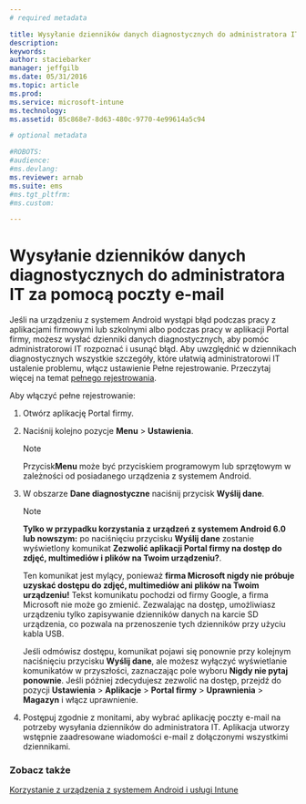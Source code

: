 ```yaml
---
# required metadata

title: Wysyłanie dzienników danych diagnostycznych do administratora IT za pomocą poczty e-mail | Microsoft Intune
description:
keywords:
author: staciebarker
manager: jeffgilb
ms.date: 05/31/2016
ms.topic: article
ms.prod:
ms.service: microsoft-intune
ms.technology:
ms.assetid: 85c868e7-8d63-480c-9770-4e99614a5c94

# optional metadata

#ROBOTS:
#audience:
#ms.devlang:
ms.reviewer: arnab
ms.suite: ems
#ms.tgt_pltfrm:
#ms.custom:

---
```



# Wysyłanie dzienników danych diagnostycznych do administratora IT za pomocą poczty e-mail

Jeśli na urządzeniu z systemem Android wystąpi błąd podczas pracy z aplikacjami firmowymi lub szkolnymi albo podczas pracy w aplikacji Portal firmy, możesz wysłać dzienniki danych diagnostycznych, aby pomóc administratorowi IT rozpoznać i usunąć błąd. Aby uwzględnić w dziennikach diagnostycznych wszystkie szczegóły, które ułatwią administratorowi IT ustalenie problemu, włącz ustawienie Pełne rejestrowanie. Przeczytaj więcej na temat [pełnego rejestrowania](use-verbose-logging-to-help-your-it-administrator-fix-device-issues-android.md).

Aby włączyć pełne rejestrowanie:

1.  Otwórz aplikację Portal firmy.

2.  Naciśnij kolejno pozycje **Menu** &gt; **Ustawienia**.

    > [!NOTE] 
    > Przycisk**Menu** może być przyciskiem programowym lub sprzętowym w zależności od posiadanego urządzenia z systemem Android.

3.  W obszarze **Dane diagnostyczne** naciśnij przycisk **Wyślij dane**.

    > [!NOTE]
    > **Tylko w przypadku korzystania z urządzeń z systemem Android 6.0 lub nowszym:** po naciśnięciu przycisku **Wyślij dane** zostanie wyświetlony komunikat **Zezwolić aplikacji Portal firmy na dostęp do zdjęć, multimediów i plików na Twoim urządzeniu?**. 

    Ten komunikat jest mylący, ponieważ **firma Microsoft nigdy nie próbuje uzyskać dostępu do zdjęć, multimediów ani plików na Twoim urządzeniu!** Tekst komunikatu pochodzi od firmy Google, a firma Microsoft nie może go zmienić.  Zezwalając na dostęp, umożliwiasz urządzeniu tylko zapisywanie dzienników danych na karcie SD urządzenia, co pozwala na przenoszenie tych dzienników przy użyciu kabla USB.

    Jeśli odmówisz dostępu, komunikat pojawi się ponownie przy kolejnym naciśnięciu przycisku **Wyślij dane**, ale możesz wyłączyć wyświetlanie komunikatów w przyszłości, zaznaczając pole wyboru **Nigdy nie pytaj ponownie**.  Jeśli później zdecydujesz zezwolić na dostęp, przejdź do pozycji **Ustawienia** &gt; **Aplikacje** &gt; **Portal firmy** &gt; **Uprawnienia** &gt; **Magazyn** i włącz uprawnienie.

4.  Postępuj zgodnie z monitami, aby wybrać aplikację poczty e-mail na potrzeby wysyłania dzienników do administratora IT. Aplikacja utworzy wstępnie zaadresowane wiadomości e-mail z dołączonymi wszystkimi dziennikami.


### Zobacz także
[Korzystanie z urządzenia z systemem Android i usługi Intune](using-your-android-device-with-intune.md)

<!--HONumber=Jun16_HO2-->


